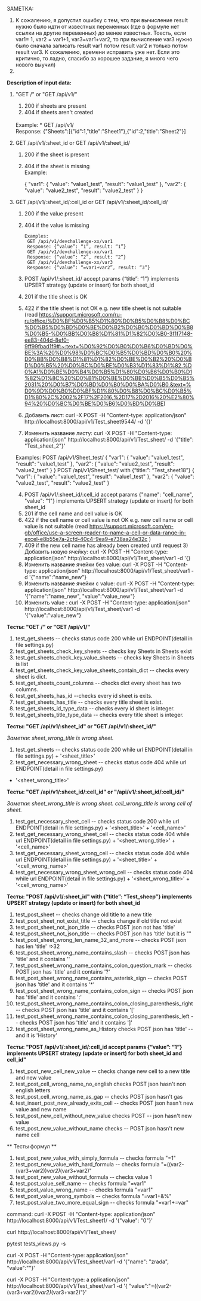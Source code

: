 ЗАМЕТКА:
1) К сожалению, я допустил ошибку с тем, что при вычисление result нужно было идти от известных переменных (где в формуле нет ссылки на другие переменных) до менее известных. Тоесть, если var1= 1, var2 = var1+1, var3=var1+var2, то при вычисление var3  нужно было сначала записать result var1 потом result var2 и только потом result var3. К сожалению, времени исправить уже нет. Если это критично, то ладно, спасибо за хорошее задание, я много чего нового выучил)
2) 

**Description of input data:**
1) "GET /" or "GET /api/v1/"
   1) 200 if sheets are present
   2) 404 if sheets aren't created
   <br/>
   Example:
      * GET /api/v1/
        <br/>
        Response: {"Sheets":[{"id":1,"title":"Sheet1"},{"id":2,"title":"Sheet2"}]
2) GET /api/v1/:sheet_id or GET /api/v1/:sheet_id/ 
    1) 200 if the sheet is present
    2) 404 if the sheet is missing
          <br/>
       Example:

       {
      "var1": {
        "value": "value1_test",
        "result": "value1_test"
      },
      "var2": {
        "value": "value2_test",
        "result": "value2_test"
      }
        }
3) GET /api/v1/:sheet_id/:cell_id or GET /api/v1/:sheet_id/:cell_id/ 
   1) 200 if the value present
   2) 404 if the value is missing
          <br/>

          Examples:
           GET /api/v1/devchallenge-xx/var1 
           Response: {“value”: “1”, result: “1”} 
           GET /api/v1/devchallenge-xx/var1 
           Response: {“value”: “2”, result: “2”} 
           GET /api/v1/devchallenge-xx/var3 
           Response: {“value”: “=var1+var2”, result: “3”}
   
   4)  POST /api/v1/:sheet_id/ accept params {“title”: “1”} implements UPSERT strategy (update or insert) for both sheet_id
      1) 201 if the title sheet is OK
      2) 422 if the title sheet is not OK e.g. new title sheet is not suitable (read https://support.microsoft.com/ru-ru/office/%D0%BF%D0%B5%D1%80%D0%B5%D0%B8%D0%BC%D0%B5%D0%BD%D0%BE%D0%B2%D0%B0%D0%BD%D0%B8%D0%B5-%D0%BB%D0%B8%D1%81%D1%82%D0%B0-3f1f7148-ee83-404d-8ef0-9ff99fbad1f9#:~:text=%D0%92%D0%B0%D0%B6%D0%BD%D0%BE%3A%20%D0%98%D0%BC%D0%B5%D0%BD%D0%B0%20%D0%BB%D0%B8%D1%81%D1%82%D0%BE%D0%B2%20%D0%BD%D0%B5%20%D0%BC%D0%BE%D0%B3%D1%83%D1%82,%D0%A1%D0%BE%D0%B4%D0%B5%D1%80%D0%B6%D0%B0%D1%82%D1%8C%20%D0%B1%D0%BE%D0%BB%D0%B5%D0%B5%2031%20%D0%B7%D0%BD%D0%B0%D0%BA%D0%B0.&text=%D0%9D%D0%B0%D0%BF%D1%80%D0%B8%D0%BC%D0%B5%D1%80%2C%2002%2F17%2F2016,%2D17%2D2016%20%E2%80%94%20%D0%BC%D0%BE%D0%B6%D0%BD%D0%BE)
      3) Добавить лист: curl -X POST -H "Content-type: application/json" http://localhost:8000/api/v1/Test_sheet9544/ -d '{}'  
      4) Изменить название листу: curl -X POST -H "Content-type: application/json" http://localhost:8000/api/v1/Test_sheet/ -d '{"title": "Test_sheet_2"}'

      Examples:
      POST /api/v1/Sheet_test/
      {
      "var1": {
        "value": "value1_test",
        "result": "value1_test"
      },
      "var2": {
        "value": "value2_test",
        "result": "value2_test"
      }
        }
   POST /api/v1/Sheet_test/ with {“title:”: “Test_sheet18”}
         {
      "var1": {
        "value": "value1_test",
        "result": "value1_test"
      },
      "var2": {
        "value": "value2_test",
        "result": "value2_test"
      }

   4)  POST /api/v1/:sheet_id/:cell_id accept params {"name": "cell_name", "value": "1"} implements UPSERT strategy (update or insert) for both sheet_id
      1) 201 if the cell name and cell value is OK
      2) 422 if the cell name or cell value is not OK e.g. new cell name or cell value is not suitable (read https://support.microsoft.com/en-gb/office/use-a-screen-reader-to-name-a-cell-or-data-range-in-excel-e8b55e7a-2cfd-40c4-9ea9-e738aa24e32c
)
   3) 409 if the new cell name has already been created until request
      3) Добавить новую ячейку: curl -X POST -H "Content-type: application/json" http://localhost:8000/api/v1/Test_sheet/var1 -d '{}
   4) Изменить название ячейки без value: curl -X POST -H "Content-type: application/json" http://localhost:8000/api/v1/Test_sheet/var1 -d '{"name":"name_new"} 
   5) Изменить название ячейки с value: curl -X POST -H "Content-type: application/json" http://localhost:8000/api/v1/Test_sheet/var1 -d '{"name":"name_new", "value":"value_new"} 
   6) Изменить value : curl -X POST -H "Content-type: application/json" http://localhost:8000/api/v1/Test_sheet/var1 -d '{"value":"value_new"}


**Тесты: "GET /" or "GET /api/v1/"**
1) test_get_sheets -- checks status code 200 while url ENDPOINT(detail in file settings.py)
2) test_get_sheets_check_key_sheets -- checks key Sheets in Sheets exist
3) test_get_sheets_check_key_value_sheets -- checks key Sheets in Sheets is list
4) test_get_sheets_check_key_value_sheets_contain_dict -- checks every sheet is dict.
5) test_get_sheets_count_columns -- checks dict every sheet has two columns. 
6) test_get_sheets_has_id --checks every id sheet is exits.
7) test_get_sheets_has_title -- checks every title sheet is exist.
8) test_get_sheets_id_type_data -- checks every id sheet is integer.
9) test_get_sheets_title_type_data -- checks every title sheet is integer.

**Тесты:  "GET /api/v1/:sheet_id" or "GET /api/v1/:sheet_id/"**

_Заметки: sheet_wrong_title is wrong sheet._ 

1) test_get_sheets -- checks status code 200 while url ENDPOINT(detail in file settings.py) + '<sheet_title>'
2) test_get_necessary_wrong_sheet -- checks status code 404 while url ENDPOINT(detail in file settings.py)
+ '<sheet_wrong_title>' 

**Тесты: "GET /api/v1/:sheet_id/:cell_id" or "/api/v1/:sheet_id/:cell_id/"**

_Заметки: sheet_wrong_title is wrong sheet. cell_wrong_title is wrong cell of sheet._ 

1) test_get_necessary_sheet_cell -- checks status code 200 while url ENDPOINT(detail in file settings.py) + '<sheet_title>' + '<cell_name>'
2) test_get_necessary_wrong_sheet_cell -- checks status code 404 while url ENDPOINT(detail in file settings.py) + '<sheet_wrong_title>' + '<cell_name>'
3) test_get_necessary_sheet_wrong_cell -- checks status code 404 while url  ENDPOINT(detail in file settings.py) + '<sheet_title>' + '<cell_wrong_name>'
4) test_get_necessary_wrong_sheet_wrong_cell -- checks status code 404 while url ENDPOINT(detail in file settings.py) + '<sheet_wrong_title>' + '<cell_wrong_name>'

**Тесты: "POST /api/v1/:sheet_id" with {“title”: “Test_sheep”} implements UPSERT strategy (update or insert) for both sheet_id**

1) test_post_sheet -- checks change old title to a new title
2) test_post_sheet_not_exist_title -- checks change if old title not exist
3) test_post_sheet_not_json_title -- checks POST json not has 'title'
4) test_post_sheet_not_json_title -- checks POST json has 'title' but it is ""
5) test_post_sheet_wrong_len_name_32_and_more -- checks POST json has len 'title' =>32
6) test_post_sheet_wrong_name_contains_slash -- checks POST json has 'title' and it contains '\'
7) test_post_sheet_wrong_name_contains_colon_question_mark -- checks POST json has 'title' and it contains '?'
8) test_post_sheet_wrong_name_contains_asterisk_sign -- checks POST json has 'title' and it contains '*'
9) test_post_sheet_wrong_name_contains_colon_sign -- checks POST json has 'title' and it contains ':'
10) test_post_sheet_wrong_name_contains_colon_closing_parenthesis_right -- checks POST json has 'title' and it contains '['
11) test_post_sheet_wrong_name_contains_colon_closing_parenthesis_left -- checks POST json has 'title' and it contains ']'
12) test_post_sheet_wrong_name_as_History checks POST json has 'title' -- and it is 'History'

**Тесты: "POST /api/v1/:sheet_id/:cell_id accept params {“value”: “1”} implements UPSERT strategy (update or insert) for both sheet_id and cell_id"**

1) test_post_new_cell_new_value -- checks change new cell to a new title and new value 
2) test_post_cell_wrong_name_no_english checks POST json hasn't non english letters 
3) test_post_cell_wrong_name_as_gap -- checks POST json hasn't gas 
4) test_insert_post_new_already_exits_cell -- checks POST json hasn't new value and new name 
5) test_post_new_cell_without_new_value checks POST --  json hasn't new value 
6) test_post_new_value_without_name checks -- POST json hasn't new name cell

** Тесты формул **
1) test_post_new_value_with_simply_formula -- checks formula "=1"
2) test_post_new_value_with_hard_formula -- checks formula "=((var2-(var3+var2))*var2)*(var3+var2)"
3) test_post_new_value_without_formula -- checks value 1
4) test_post_value_self_name -- checks formula "=var1"
5) test_post_value_wrong_name -- checks formula  "=var1"
6) test_post_value_wrong_symbols -- checks formula "=var1+&%"
7) test_post_value_two_more_equal_sign -- checks formula "=var1+=var"

command:
curl -X POST -H "Content-type: application/json" http://localhost:8000/api/v1/Test_sheet1/ -d '{"value": "0"}'

curl http://localhost:8000/api/v1/Test_sheet/

pytest tests_views.py -s

 curl -X POST -H "Content-type: application/json" http://localhost:8000/api/v1/Test_sheet/var1 -d '{"name": "zrada", "value":""}'

 curl -X POST -H "Content-type: a
pplication/json" http://localhost:8000/api/v1/Test_sheet/var1 -d '{ "value":"=((var2-(var3+var2))*var2)*(var3+var2)"}'
